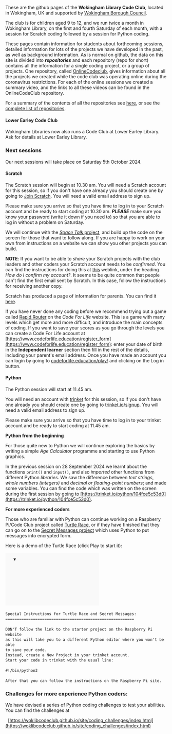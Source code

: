 These are the github pages of the **Wokingham Library Code Club**, located in Wokingham, UK and supported by [Wokingham Borough Council](https://www.wokingham.gov.uk/libraries).

The club is for children aged 9 to 12, and we run twice a month in Wokingham Library, on the first and fourth Saturday of each month, with a session for Scratch coding followed by a session for Python coding.

These pages contain information for students about forthcoming sessions, detailed information for lots of the projects we have developed in the past, as well as background information. As is normal on github, the data on this site is divided into ***repositories*** and each repository (repo for short) contains all the information for a single coding project, or a group of projects. One repository, called [OnlineCodeclub](https://github.com/WokLibCodeClub/OnlineCodeclub), gives information about all the projects we created while the code club was operating online during the coronavirus restrictions. For each of the online sessions we created a summary video, and the links to all these videos can be found in the OnlineCodeClub repository.

For a summary of the contents of all the repositories see [here](https://github.com/WokLibCodeClub/woklibcodeclub.github.io), or see the [complete list of repositories](https://github.com/orgs/WokLibCodeClub/repositories?type=all).

#### Lower Earley Code Club

Wokingham Libraries now also runs a Code Club at Lower Earley Library. Ask for details at Lower Earley Library.

### Next sessions

Our next sessions will take place on Saturday 5th October 2024.

#### Scratch

The Scratch session will begin at 10.30 am. You will need a Scratch account for this session, so if you don't have one already you should create one by going to [Join Scratch](https://scratch.mit.edu/join). You will need a valid email address to sign up.

Please make sure you arrive so that you have time to log in to your Scratch account and be ready to start coding at 10.30 am. ***PLEASE*** make sure you know your password (write it down if you need to) so that you are able to log in without a problem on Saturday.

We will continue with the [*Space Talk* project](https://projects.raspberrypi.org/en/projects/space-talk), and build up the code on the screen for those that want to follow along. If you are happy to work on your own from instructions on a website we can show you other projects you can build.

**NOTE**: If you want to be able to *share* your Scratch projects with the club leaders and other coders your Scratch account needs to be *confirmed*. You can find the instructions for doing this at [this](https://scratch.mit.edu/faq/#accounts) weblink, under the heading *How do I confirm my account?*. It seems to be quite common that people can't find the first email sent by Scratch. In this case, follow the instructions for receiving another copy.

Scratch has produced a page of information for parents. You can find it [here](https://scratch.mit.edu/parents/).

If you have never done any coding before we recommend trying out a game called [Rapid Router](https://www.codeforlife.education/rapidrouter) on the *Code For Life* website. This is a game with many levels which get more and more difficult, and introduce the main concepts of coding. If you want to save your scores as you go through the levels you can create a Code For Life account at [https://www.codeforlife.education/register_form](https://www.codeforlife.education/register_form): enter your date of birth in the **Independent learner** section then fill in the rest of the details, including your parent's email address. Once you have made an account you can login by going to [codeforlife.education/play/](https://www.codeforlife.education/play/) and clicking on the Log in button.

#### Python

The Python session will start at 11.45 am.

You will need an account with [trinket](https://trinket.io/) for this session, so if you don't have one already you should create one by going to [trinket.io/signup](https://trinket.io/signup). You will need a valid email address to sign up.

Please make sure you arrive so that you have time to log in to your trinket account and be ready to start coding at 11.45 am.

**Python from the beginning**

For those quite new to Python we will continue exploring the basics by writing a simple *Age Calculator* programme and starting to use Python graphics.

In the previous session on 28 September 2024 we learnt about the functions ```print()``` and ```input()```, and also *imported* other functions from different Python *libraries*. We saw the difference between *text strings*, *whole numbers (integers)* and *decimal or floating-point numbers*; and made some variables. You can find the code which was written on the screen during the first session by going to [https://trinket.io/python/104fce5c53d0](https://trinket.io/python/104fce5c53d0).

**For more experienced coders**

Those who are familiar with Python can continue working on a Raspberry Pi/Code Club project called [Turtle Race](https://projects.raspberrypi.org/en/projects/turtle-race), or if they have finished that they can go on to the [Secret Messages project](https://projects.raspberrypi.org/en/projects/secret-messages) which uses Python to put messages into encrypted form.

Here is a demo of the Turtle Race (click Play to start it):

![Turtle Race demo](turtle_race_demo.gif "animation of turtle race")

```
Special Instructions for Turtle Race and Secret Messages:
========================================================

DON'T follow the link to the starter project on the Raspberry Pi website
as this will take you to a different Python editor where you won't be able
to save your code.
Instead, create a New Project in your trinket account.
Start your code in trinket with the usual line:

#!/bin/python3

After that you can follow the instructions on the Raspberry Pi site.
```

### Challenges for more experience Python coders:

We have devised a series of Python coding challenges to test your abilities. You can find the challenges at

&nbsp;&nbsp;[https://woklibcodeclub.github.io/site/coding_challenges/index.html](https://woklibcodeclub.github.io/site/coding_challenges/index.html)
